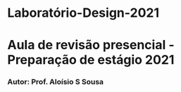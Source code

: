 # Laboratório-Design-2021
<div>
<h1>Aula de revisão presencial - Preparação de estágio 2021</h1>
</div>


<h3>Autor: Prof. Aloísio S Sousa</h3>
